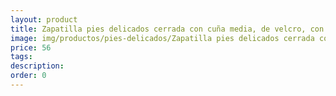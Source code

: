 ```yaml
---
layout: product
title: Zapatilla pies delicados cerrada con cuña media, de velcro, con plantilla y tejido poroso
image: img/productos/pies-delicados/Zapatilla pies delicados cerrada con cuña media, de velcro, con plantilla y tejido poroso=56 .webp
price: 56 
tags: 
description: 
order: 0
---
```

